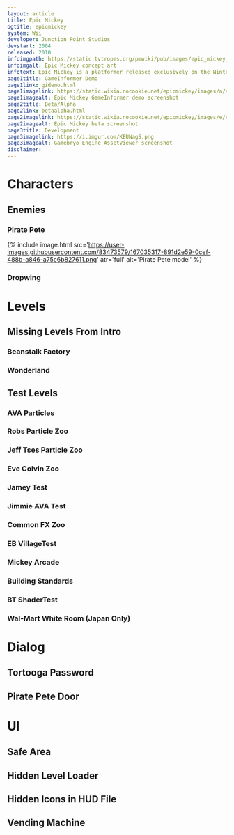 ```yaml
---
layout: article
title: Epic Mickey
ogtitle: epicmickey
system: Wii
developer: Junction Point Studios
devstart: 2004
released: 2010
infoimgpath: https://static.tvtropes.org/pmwiki/pub/images/epic_mickey_nf.png
infoimgalt: Epic Mickey concept art
infotext: Epic Mickey is a platformer released exclusively on the Nintendo Wii. The game follows Mickey Mouse as he is dragged into a world of forgotten Disney characters, Wasteland. He must defeat the Phantom Blot and escape Wasteland with the magic brush he swiped from Yen Sid.
page1title: GameInformer Demo
page1link: gidemo.html
page1imagelink: https://static.wikia.nocookie.net/epicmickey/images/a/ac/25su1zt.jpg/revision/latest/scale-to-width-down/600?cb=20110913011045
page1imagealt: Epic Mickey GameInformer demo screenshot
page2title: Beta/Alpha
page2link: betaalpha.html
page2imagelink: https://static.wikia.nocookie.net/epicmickey/images/e/e1/Train_Station_beta.png/revision/latest?cb=20201214224626
page2imagealt: Epic Mickey beta screenshot
page3title: Development
page3imagelink: https://i.imgur.com/KEUNagS.png
page3imagealt: Gamebryo Engine AssetViewer screenshot
disclaimer:
---
```


# Characters

## Enemies

### Pirate Pete

{% include image.html src='https://user-images.githubusercontent.com/83473579/167035317-891d2e59-0cef-488b-a846-a75c6b827611.png' atr='full' alt='Pirate Pete model' %}

### Dropwing

# Levels

## Missing Levels From Intro

### Beanstalk Factory

### Wonderland

## Test Levels

### AVA Particles

### Robs Particle Zoo

### Jeff Tses Particle Zoo

### Eve Colvin Zoo

### Jamey Test

### Jimmie AVA Test

### Common FX Zoo

### EB VillageTest

### Mickey Arcade

### Building Standards

### BT ShaderTest

### Wal-Mart White Room (Japan Only)

# Dialog

## Tortooga Password

## Pirate Pete Door

# UI

## Safe Area

## Hidden Level Loader

## Hidden Icons in HUD File

## Vending Machine
